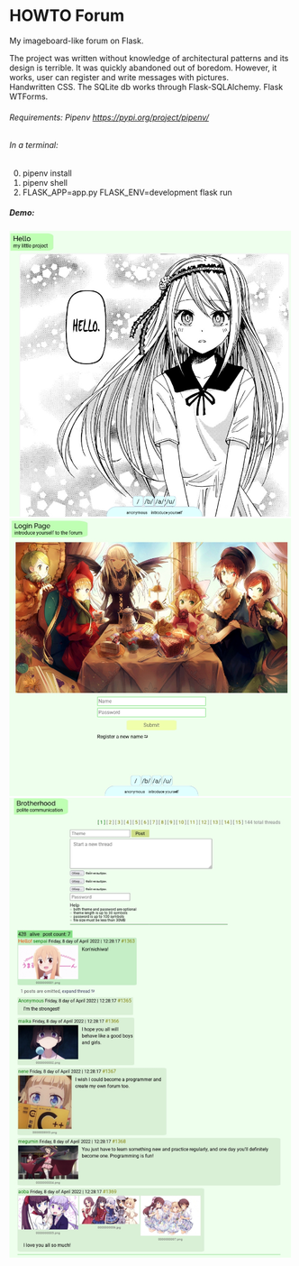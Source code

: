 # HOWTO Forum

My imageboard-like forum on Flask.

The project was written without knowledge of architectural patterns and its design is terrible. It was quickly abandoned out of boredom. However, it works, user can register and write messages with pictures. <br>
Handwritten CSS. The SQLite db works through Flask-SQLAlchemy. Flask WTForms.

###### Requirements: Pipenv https://pypi.org/project/pipenv/

###### In a terminal:
0. pipenv install
1. pipenv shell
2. FLASK_APP=app.py FLASK_ENV=development flask run

##### Demo:

<img src="scr1.jpg" width="500" alt="first-page">

<img src="scr2.jpg" width="500" alt="second-page">

<img src="scr3.jpg" width="500" alt="third-page">
